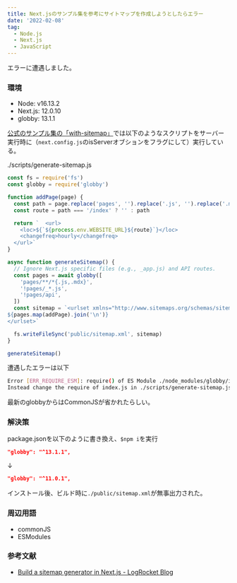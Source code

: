 ```yaml
---
title: Next.jsのサンプル集を参考にサイトマップを作成しようとしたらエラー
date: '2022-02-08'
tag:
  - Node.js
  - Next.js
  - JavaScript
---
```

エラーに遭遇しました。

### 環境
- Node: v16.13.2
- Next.js: 12.0.10
- globby: 13.1.1

[公式のサンプル集の「with-sitemap」](https://github.com/vercel/next.js/tree/canary/examples/with-sitemap)では以下のようなスクリプトをサーバー実行時に（`next.config.js`のisServerオブションをフラグにして）実行している。


./scripts/generate-sitemap.js
```javascript
const fs = require('fs')
const globby = require('globby')

function addPage(page) {
  const path = page.replace('pages', '').replace('.js', '').replace('.mdx', '')
  const route = path === '/index' ? '' : path

  return `  <url>
    <loc>${`${process.env.WEBSITE_URL}${route}`}</loc>
    <changefreq>hourly</changefreq>
  </url>`
}

async function generateSitemap() {
  // Ignore Next.js specific files (e.g., _app.js) and API routes.
  const pages = await globby([
    'pages/**/*{.js,.mdx}',
    '!pages/_*.js',
    '!pages/api',
  ])
  const sitemap = `<urlset xmlns="http://www.sitemaps.org/schemas/sitemap/0.9">
${pages.map(addPage).join('\n')}
</urlset>`

  fs.writeFileSync('public/sitemap.xml', sitemap)
}

generateSitemap()

```


遭遇したエラーは以下

```bash
Error [ERR_REQUIRE_ESM]: require() of ES Module ./node_modules/globby/index.js from ./scripts/generate-sitemap.js not supported.
Instead change the require of index.js in ./scripts/generate-sitemap.js to a dynamic import() which is available in all CommonJS modules.
```

最新のglobbyからはCommonJSが省かれたらしい。


### 解決策
package.jsonを以下のように書き換え、`$npm i`を実行
```json
"globby": "^13.1.1",
```
↓
```json
"globby": "^11.0.1",
```

インストール後、ビルド時に`./public/sitemap.xml`が無事出力された。


### 周辺用語
- commonJS
- ESModules


### 参考文献
- [Build a sitemap generator in Next.js - LogRocket Blog](https://blog.logrocket.com/build-sitemap-generator-nextjs/)